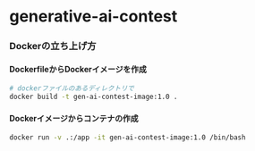 # generative-ai-contest
### Dockerの立ち上げ方
#### DockerfileからDockerイメージを作成
```bash
# dockerファイルのあるディレクトリで
docker build -t gen-ai-contest-image:1.0 .
```
#### Dockerイメージからコンテナの作成
```bash
docker run -v .:/app -it gen-ai-contest-image:1.0 /bin/bash
```
